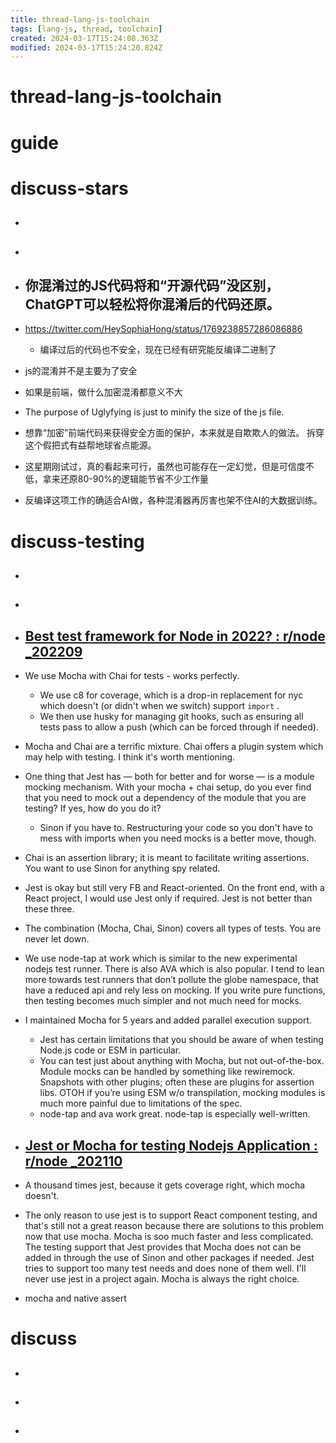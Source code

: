 ```yaml
---
title: thread-lang-js-toolchain
tags: [lang-js, thread, toolchain]
created: 2024-03-17T15:24:08.363Z
modified: 2024-03-17T15:24:20.824Z
---
```


# thread-lang-js-toolchain

# guide

# discuss-stars
- ## 

- ## 

- ## 你混淆过的JS代码将和“开源代码”没区别，ChatGPT可以轻松将你混淆后的代码还原。
- https://twitter.com/HeySophiaHong/status/1769238857286086886
  - 编译过后的代码也不安全，现在已经有研究能反编译二进制了

- js的混淆并不是主要为了安全
- 如果是前端，做什么加密混淆都意义不大
- The purpose of Uglyfying is just to minify the size of the js file.

- 想靠“加密”前端代码来获得安全方面的保护，本来就是自欺欺人的做法。 拆穿这个假把式有益帮地球省点能源。

- 这星期刚试过，真的看起来可行，虽然也可能存在一定幻觉，但是可信度不低，拿来还原80-90%的逻辑能节省不少工作量

- 反编译这项工作的确适合AI做，各种混淆器再厉害也架不住AI的大数据训练。
# discuss-testing
- ## 

- ## 

- ## [Best test framework for Node in 2022? : r/node _202209](https://www.reddit.com/r/node/comments/xhb4bi/best_test_framework_for_node_in_2022/)  
- We use Mocha with Chai for tests - works perfectly. 
  - We use c8 for coverage, which is a drop-in replacement for nyc which doesn't (or didn't when we switch) support `import` . 
  - We then use husky for managing git hooks, such as ensuring all tests pass to allow a push (which can be forced through if needed).

- Mocha and Chai are a terrific mixture. Chai offers a plugin system which may help with testing. I think it's worth mentioning.

- One thing that Jest has — both for better and for worse — is a module mocking mechanism. With your mocha + chai setup, do you ever find that you need to mock out a dependency of the module that you are testing? If yes, how do you do it?
  - Sinon if you have to. Restructuring your code so you don't have to mess with imports when you need mocks is a better move, though.

- Chai is an assertion library; it is meant to facilitate writing assertions. You want to use Sinon for anything spy related.
- Jest is okay but still very FB and React-oriented. On the front end, with a React project, I would use Jest only if required. Jest is not better than these three.
- The combination (Mocha, Chai, Sinon) covers all types of tests. You are never let down.

- We use node-tap at work which is similar to the new experimental nodejs test runner. There is also AVA which is also popular. I tend to lean more towards test runners that don’t pollute the globe namespace, that have a reduced api and rely less on mocking. If you write pure functions, then testing becomes much simpler and not much need for mocks.

- I maintained Mocha for 5 years and added parallel execution support.
  - Jest has certain limitations that you should be aware of when testing Node.js code or ESM in particular.
  - You can test just about anything with Mocha, but not out-of-the-box. Module mocks can be handled by something like rewiremock. Snapshots with other plugins; often these are plugins for assertion libs. OTOH if you’re using ESM w/o transpilation, mocking modules is much more painful due to limitations of the spec.
  - node-tap and ava work great. node-tap is especially well-written.

- ## [Jest or Mocha for testing Nodejs Application : r/node _202110](https://www.reddit.com/r/node/comments/q55mh2/jest_or_mocha_for_testing_nodejs_application/)
- A thousand times jest, because it gets coverage right, which mocha doesn't.

- The only reason to use jest is to support React component testing, and that's still not a great reason because there are solutions to this problem now that use mocha. Mocha is soo much faster and less complicated. The testing support that Jest provides that Mocha does not can be added in through the use of Sinon and other packages if needed. Jest tries to support too many test needs and does none of them well. I'll never use jest in a project again. Mocha is always the right choice.

- mocha and native assert
# discuss
- ## 

- ## 

- ## 
